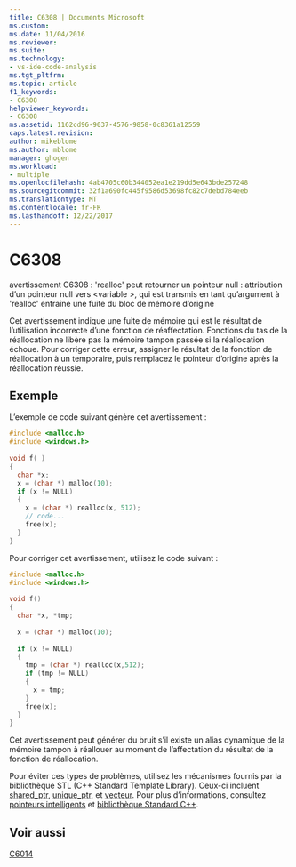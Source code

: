 ```yaml
---
title: C6308 | Documents Microsoft
ms.custom: 
ms.date: 11/04/2016
ms.reviewer: 
ms.suite: 
ms.technology:
- vs-ide-code-analysis
ms.tgt_pltfrm: 
ms.topic: article
f1_keywords:
- C6308
helpviewer_keywords:
- C6308
ms.assetid: 1162cd96-9037-4576-9858-0c8361a12559
caps.latest.revision: 
author: mikeblome
ms.author: mblome
manager: ghogen
ms.workload:
- multiple
ms.openlocfilehash: 4ab4705c60b344052ea1e219dd5e643bde257248
ms.sourcegitcommit: 32f1a690fc445f9586d53698fc82c7debd784eeb
ms.translationtype: MT
ms.contentlocale: fr-FR
ms.lasthandoff: 12/22/2017
---
```

# <a name="c6308"></a>C6308
avertissement C6308 : 'realloc' peut retourner un pointeur null : attribution d’un pointeur null vers \<variable >, qui est transmis en tant qu’argument à 'realloc' entraîne une fuite du bloc de mémoire d’origine  
  
 Cet avertissement indique une fuite de mémoire qui est le résultat de l’utilisation incorrecte d’une fonction de réaffectation. Fonctions du tas de la réallocation ne libère pas la mémoire tampon passée si la réallocation échoue. Pour corriger cette erreur, assigner le résultat de la fonction de réallocation à un temporaire, puis remplacez le pointeur d’origine après la réallocation réussie.  
  
## <a name="example"></a>Exemple  
 L’exemple de code suivant génère cet avertissement :  
  
```cpp  
#include <malloc.h>  
#include <windows.h>  
  
void f( )  
{  
  char *x;  
  x = (char *) malloc(10);  
  if (x != NULL)  
  {  
    x = (char *) realloc(x, 512);  
    // code...  
    free(x);  
  }     
}  
```  
  
 Pour corriger cet avertissement, utilisez le code suivant :  
  
```cpp  
#include <malloc.h>  
#include <windows.h>  
  
void f()  
{  
  char *x, *tmp;  
  
  x = (char *) malloc(10);  
  
  if (x != NULL)  
  {  
    tmp = (char *) realloc(x,512);  
    if (tmp != NULL)   
    {  
      x = tmp;  
    }  
    free(x);  
  }  
}  
```  
  
 Cet avertissement peut générer du bruit s’il existe un alias dynamique de la mémoire tampon à réallouer au moment de l’affectation du résultat de la fonction de réallocation.  
  
 Pour éviter ces types de problèmes, utilisez les mécanismes fournis par la bibliothèque STL (C++ Standard Template Library). Ceux-ci incluent [shared_ptr](/cpp/standard-library/shared-ptr-class), [unique_ptr](/cpp/standard-library/unique-ptr-class), et [vecteur](/cpp/standard-library/vector). Pour plus d’informations, consultez [pointeurs intelligents](/cpp/cpp/smart-pointers-modern-cpp) et [bibliothèque Standard C++](/cpp/standard-library/cpp-standard-library-reference).  
  
## <a name="see-also"></a>Voir aussi  
 [C6014](../code-quality/c6014.md)